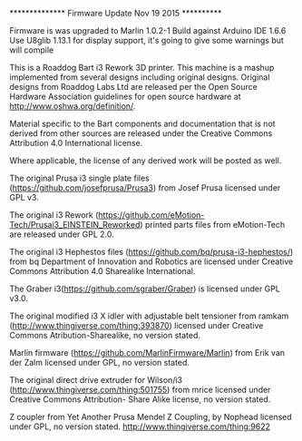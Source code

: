 **************  Firmware Update Nov 19 2015  **********

Firmware is was upgraded to Marlin 1.0.2-1
Build against Arduino IDE 1.6.6
Use U8glib 1.13.1 for display support, it's going to give some warnings but will compile






This is a Roaddog Bart i3 Rework 3D printer. This machine is a mashup
implemented from several designs including original designs.  Original
designs from Roaddog Labs Ltd are released per the Open Source Hardware
Association guidelines for open source hardware at
http://www.oshwa.org/definition/.


Material specific to the Bart components and documentation that is not
derived from other sources are released under the Creative Commons
Attribution 4.0 International license.

Where applicable, the license of any derived work will be posted as
well.

The original Prusa i3 single plate files
(https://github.com/josefprusa/Prusa3) from Josef Prusa licensed under
GPL v3.

The original i3 Rework
(https://github.com/eMotion-Tech/Prusai3_EINSTEIN_Reworked) printed
parts files from eMotion-Tech are released under GPL 2.0.

The original i3 Hephestos files
(https://github.com/bq/prusa-i3-hephestos/) from bq Department of
Innovation and Robotics are licensed under Creative Commons Attribution
4.0 Sharealike International.

The Graber i3(https://github.com/sgraber/Graber) is licensed under GPL
v3.0.

The original modified i3 X idler with adjustable belt tensioner from
ramkam (http://www.thingiverse.com/thing:393870) licensed under Creative
Commons Atribution-Sharealike, no version stated.

Marlin firmware (https://github.com/MarlinFirmware/Marlin) from Erik van
der Zalm licensed under GPL, no version stated.

The original direct drive extruder for Wilson/i3
(http://www.thingiverse.com/thing:501755) from mrice licensed under
Creative Commons Attribution- Share Alike license, no version stated.

Z coupler from Yet Another Prusa Mendel Z Coupling, by Nophead licensed under GPL, no version stated.
http://www.thingiverse.com/thing:9622